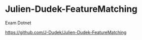 # Julien-Dudek-FeatureMatching
Exam Dotnet

https://github.com/J-Dudek/Julien-Dudek-FeatureMatching
